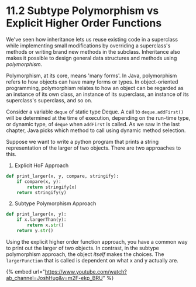# 11.2 Subtype Polymorphism vs Explicit Higher Order Functions

We've seen how inheritance lets us reuse existing code in a superclass while implementing small modifications by overriding a superclass's methods or writing brand new methods in the subclass. Inheritance also makes it possible to design general data structures and methods using _polymorphism_.

Polymorphism, at its core, means 'many forms'. In Java, polymorphism refers to how objects can have many forms or types. In object-oriented programming, polymorphism relates to how an object can be regarded as an instance of its own class, an instance of its superclass, an instance of its superclass's superclass, and so on.

Consider a variable `deque` of static type Deque. A call to `deque.addFirst()` will be determined at the time of execution, depending on the run-time type, or dynamic type, of `deque` when `addFirst` is called. As we saw in the last chapter, Java picks which method to call using dynamic method selection.

Suppose we want to write a python program that prints a string representation of the larger of two objects. There are two approaches to this.

1. Explicit HoF Approach

```python
def print_larger(x, y, compare, stringify):
    if compare(x, y):
        return stringify(x)
    return stringify(y)
```

2. Subtype Polymorphism Approach

```python
def print_larger(x, y):
    if x.largerThan(y):
        return x.str()
    return y.str()
```

Using the explicit higher order function approach, you have a common way to print out the larger of two objects. In contrast, in the subtype polymorphism approach, the object _itself_ makes the choices. The `largerFunction` that is called is dependent on what x and y actually are.

{% embed url="https://www.youtube.com/watch?ab_channel=JoshHug&v=m2F-ekp_BRU" %}
